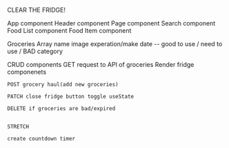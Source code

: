 CLEAR THE FRIDGE!

App component 
Header component
Page component
Search component
Food List component
Food Item component

Groceries Array 
    name 
    image 
    experation/make date -- good to use / need to use / BAD 
    category 


CRUD components
    GET request to API of groceries 
        Render fridge componenets 

    POST grocery haul(add new groceries)

    PATCH close fridge button toggle useState

    DELETE if groceries are bad/expired 


    STRETCH

    create countdown timer


